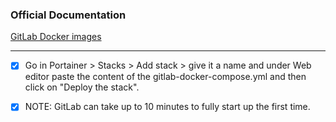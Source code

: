 ### Official Documentation
[GitLab Docker images](https://docs.gitlab.com/omnibus/docker/ "GitLab Docker images")

---

- [X] Go in Portainer > Stacks > Add stack > give it a name and under Web editor paste the content of the gitlab-docker-compose.yml and then click on "Deploy the stack".

- [X] NOTE: GitLab can take up to 10 minutes to fully start up the first time.